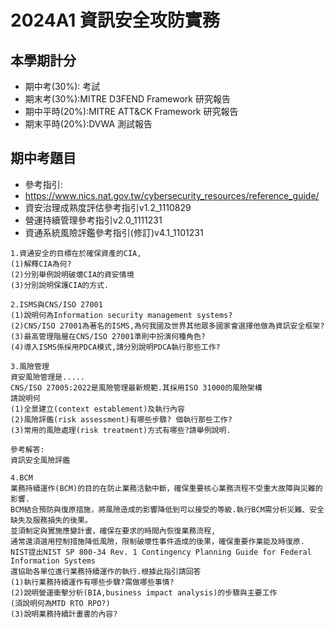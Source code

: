 # 2024A1 資訊安全攻防實務
## 本學期計分
- 期中考(30%): 考試
- 期末考(30%):MITRE D3FEND Framework 研究報告
- 期中平時(20%):MITRE ATT&CK Framework 研究報告
- 期末平時(20%):DVWA 測試報告

## 期中考題目
- 參考指引:
- https://www.nics.nat.gov.tw/cybersecurity_resources/reference_guide/
- 資安治理成熟度評估參考指引v1.2_1110829
- 營運持續管理參考指引v2.0_1111231
- 資通系統風險評鑑參考指引(修訂)v4.1_1101231
```
1.資通安全的目標在於確保資產的CIA, 
(1)解釋CIA為何?
(2)分別舉例說明破壞CIA的資安情境
(3)分別說明保護CIA的方式.
```
```
2.ISMS與CNS/ISO 27001
(1)說明何為Information security management systems?
(2)CNS/ISO 27001為著名的ISMS,為何我國及世界其他眾多國家會選擇他做為資訊安全框架?
(3)最高管理階層在CNS/ISO 27001準則中扮演何種角色?
(4)導入ISMS係採用PDCA模式,請分別說明PDCA執行那些工作?
```

```
3.風險管理
資安風險管理是.....
CNS/ISO 27005:2022是風險管理最新規範.其採用ISO 31000的風險架構
請說明何
(1)全景建立(context establement)及執行內容
(2)風險評鑑(risk assessment)有哪些步驟? 個執行那些工作?
(3)常用的風險處理(risk treatment)方式有哪些?請舉例說明.
 
參考解答:
資訊安全風險評鑑
```

```
4.BCM
業務持續運作(BCM)的目的在防止業務活動中斷，確保重要核心業務流程不受重大故障與災難的影響.
BCM結合預防與復原措施，將風險造成的影響降低到可以接受的等級.執行BCM需分析災難、安全缺失及服務損失的後果。
並須制定與實施應變計畫，確保在要求的時間內恢復業務流程,
通常還須選用控制措施降低風險，限制破壞性事件造成的後果，確保重要作業能及時復原.
NIST提出NIST SP 800-34 Rev. 1 Contingency Planning Guide for Federal Information Systems
還協助各單位進行業務持續運作的執行.根據此指引請回答
(1)執行業務持續運作有哪些步驟?需做哪些事情?
(2)說明營運衝擊分析(BIA,business impact analysis)的步驟與主要工作
(須說明何為MTD RTO RPO?)
(3)說明業務持續計畫書的內容?
```
